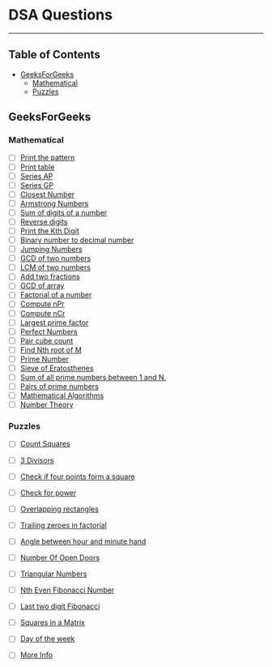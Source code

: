 # DSA Questions

---

## Table of Contents

- [GeeksForGeeks](#geeksforgeeks)
	- [Mathematical](#mathematical)
	- [Puzzles](#puzzles)

## GeeksForGeeks

### Mathematical

- [ ] [Print the pattern](https://practice.geeksforgeeks.org/problems/print-the-pattern-set-1/1)
- [ ] [Print table](https://practice.geeksforgeeks.org/problems/print-table/0)
- [ ] [Series AP]()
- [ ] [Series GP]()
- [ ] [Closest Number]()
- [ ] [Armstrong Numbers]()
- [ ] [Sum of digits of a number]()
- [ ] [Reverse digits]()
- [ ] [Print the Kth Digit]()
- [ ] [Binary number to decimal number]()
- [ ] [Jumping Numbers]()
- [ ] [GCD of two numbers]()
- [ ] [LCM of two numbers]()
- [ ] [Add two fractions]()
- [ ] [GCD of array]()
- [ ] [Factorial of a number]()
- [ ] [Compute nPr]()
- [ ] [Compute nCr]()
- [ ] [Largest prime factor]()
- [ ] [Perfect Numbers]()
- [ ] [Pair cube count]()
- [ ] [Find Nth root of M]()
- [ ] [Prime Number]()
- [ ] [Sieve of Eratosthenes]()
- [ ] [Sum of all prime numbers between 1 and N.]()
- [ ] [Pairs of prime numbers]()
- [ ] [Mathematical Algorithms]()
- [ ] [Number Theory]()

### Puzzles

- [ ] [Count Squares]()
- [ ] [3 Divisors]()
- [ ] [Check if four points form a square]()
- [ ] [Check for power]()
- [ ] [Overlapping rectangles]()
- [ ] [Trailing zeroes in factorial]()
- [ ] [Angle between hour and minute hand]()
- [ ] [Number Of Open Doors]()
- [ ] [Triangular Numbers]()
- [ ] [Nth Even Fibonacci Number]()
- [ ] [Last two digit Fibonacci]()
- [ ] [Squares in a Matrix]()
- [ ] [Day of the week]()
- [ ] [More Info]()





